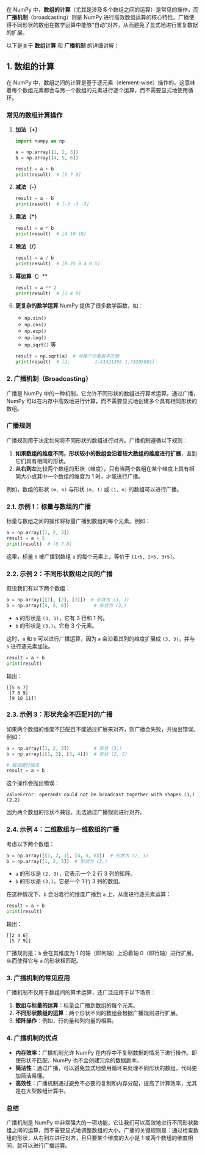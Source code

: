 在 NumPy 中，**数组的计算**（尤其是涉及多个数组之间的运算）是常见的操作，而 **广播机制**（broadcasting）则是 NumPy 进行高效数组运算的核心特性。广播使得不同形状的数组在数学运算中能够“自动”对齐，从而避免了显式地进行重复数据的扩展。

以下是关于 **数组计算** 和 **广播机制** 的详细讲解：

## 1. 数组的计算

在 NumPy 中，数组之间的计算是基于逐元素（element-wise）操作的。这意味着每个数组元素都会与另一个数组的元素进行逐个运算，而不需要显式地使用循环。

### 常见的数组计算操作

1. **加法（+）**
   ```python
   import numpy as np
   
   a = np.array([1, 2, 3])
   b = np.array([4, 5, 6])
   
   result = a + b
   print(result)  # [5 7 9]
   ```

2. **减法（-）**
   ```python
   result = a - b
   print(result)  # [-3 -3 -3]
   ```

3. **乘法（*）**
   ```python
   result = a * b
   print(result)  # [4 10 18]
   ```

4. **除法（/）**
   ```python
   result = a / b
   print(result)  # [0.25 0.4 0.5]
   ```

5. **幂运算（**）**
   ```python
   result = a ** 2
   print(result)  # [1 4 9]
   ```

6. **更复杂的数学运算**
   NumPy 提供了很多数学函数，如：
   - `np.sin()`
   - `np.cos()`
   - `np.exp()`
   - `np.log()`
   - `np.sqrt()` 等

   ```python
   result = np.sqrt(a)  # 对每个元素取平方根
   print(result)  # [1.         1.41421356 1.73205081]
   ```

### 2. 广播机制（Broadcasting）

广播是 NumPy 中的一种机制，它允许不同形状的数组进行算术运算。通过广播，NumPy 可以在内存中高效地进行计算，而不需要显式地创建多个具有相同形状的数组。

### 广播规则

广播规则用于决定如何将不同形状的数组进行对齐。广播机制遵循以下规则：

1. **如果数组的维度不同，形状较小的数组会沿着较大数组的维度进行扩展**，直到它们具有相同的形状。
2. **从右到左**比较两个数组的形状（维度），只有当两个数组在某个维度上具有相同大小或其中一个数组的维度为 1 时，才能进行广播。

例如，数组的形状 `(m, n)` 与形状 `(m, 1)` 或 `(1, n)` 的数组可以进行广播。

### 2.1. 示例 1：标量与数组的广播

标量与数组之间的操作将标量广播到数组的每个元素。例如：

```python
a = np.array([1, 2, 3])
result = a + 5
print(result)  # [6 7 8]
```

这里，标量 `5` 被广播到数组 `a` 的每个元素上，等价于 `[1+5, 2+5, 3+5]`。

### 2.2. 示例 2：不同形状数组之间的广播

假设我们有以下两个数组：

```python
a = np.array([[1], [2], [3]])  # 形状为 (3, 1)
b = np.array([4, 5, 6])         # 形状为 (3,)
```

- `a` 的形状是 `(3, 1)`，它有 3 行和 1 列。
- `b` 的形状是 `(3,)`，它有 3 个元素。

这时，`a` 和 `b` 可以进行广播运算，因为 `a` 会沿着其列的维度扩展成 `(3, 3)`，并与 `b` 进行逐元素加法。

```python
result = a + b
print(result)
```

输出：
```
[[5 6 7]
 [7 8 9]
 [9 10 11]]
```

### 2.3. 示例 3：形状完全不匹配时的广播

如果两个数组的维度不匹配且不能通过扩展来对齐，则广播会失败，并抛出错误。例如：

```python
a = np.array([1, 2, 3])         # 形状 (3,)
b = np.array([[1, 2], [3, 4]])  # 形状 (2, 2)

# 尝试进行加法
result = a + b
```

这个操作会抛出错误：

```
ValueError: operands could not be broadcast together with shapes (3,) (2,2)
```

因为两个数组的形状不兼容，无法通过广播规则进行对齐。

### 2.4. 示例 4：二维数组与一维数组的广播

考虑以下两个数组：

```python
a = np.array([[1, 2, 3], [4, 5, 6]])  # 形状为 (2, 3)
b = np.array([1, 2, 3])  # 形状为 (3,)
```

- `a` 的形状是 `(2, 3)`，它表示一个 2 行 3 列的矩阵。
- `b` 的形状是 `(3,)`，它是一个 1 行 3 列的数组。

在这种情况下，`b` 会沿着行的维度广播到 `a` 上，从而进行逐元素运算：

```python
result = a + b
print(result)
```

输出：
```
[[2 4 6]
 [5 7 9]]
```

广播规则是：`b` 会在其维度为 1 的轴（即列轴）上沿着轴 0（即行轴）进行扩展，从而使得它与 `a` 的形状相匹配。

### 3. 广播机制的常见应用

广播机制不仅用于数组间的算术运算，还广泛应用于以下场景：

1. **数组与标量的运算**：标量会广播到数组的每个元素。
2. **不同形状数组的运算**：两个形状不同的数组会根据广播规则进行扩展。
3. **矩阵操作**：例如，行向量和列向量的相乘。

### 4. 广播机制的优点

- **内存效率**：广播机制允许 NumPy 在内存中不复制数据的情况下进行操作。即使形状不匹配，NumPy 也不会创建冗余的数据副本。
- **简洁性**：通过广播，可以避免显式地使用循环来处理不同形状的数组，代码更加简洁易懂。
- **高效性**：广播机制通过避免不必要的复制和内存分配，提高了计算效率，尤其是在大型数组计算中。

### 总结

广播机制是 NumPy 中非常强大的一项功能，它让我们可以高效地进行不同形状数组之间的运算，而不需要显式地调整数组的大小。广播的关键规则是：通过检查数组的形状，从右到左进行对齐，且只要某个维度的大小是 1 或两个数组的维度相同，就可以进行广播运算。